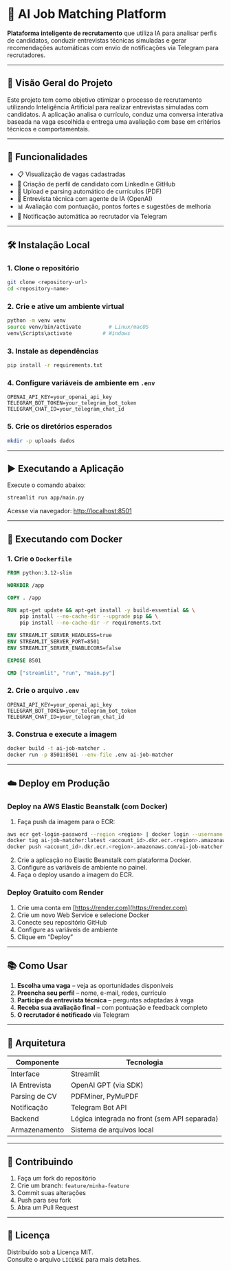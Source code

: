 # 🎯 AI Job Matching Platform

**Plataforma inteligente de recrutamento** que utiliza IA para analisar perfis de candidatos, conduzir entrevistas técnicas simuladas e gerar recomendações automáticas com envio de notificações via Telegram para recrutadores.

---

## 📌 Visão Geral do Projeto

Este projeto tem como objetivo otimizar o processo de recrutamento utilizando Inteligência Artificial para realizar entrevistas simuladas com candidatos. A aplicação analisa o currículo, conduz uma conversa interativa baseada na vaga escolhida e entrega uma avaliação com base em critérios técnicos e comportamentais.

---

## 🚀 Funcionalidades

- 📋 Visualização de vagas cadastradas
- 🧑 Criação de perfil de candidato com LinkedIn e GitHub
- 📄 Upload e parsing automático de currículos (PDF)
- 🤖 Entrevista técnica com agente de IA (OpenAI)
- 📊 Avaliação com pontuação, pontos fortes e sugestões de melhoria
- 📲 Notificação automática ao recrutador via Telegram

---

## 🛠️ Instalação Local

### 1. Clone o repositório

```bash
git clone <repository-url>
cd <repository-name>
```

### 2. Crie e ative um ambiente virtual

```bash
python -m venv venv
source venv/bin/activate         # Linux/macOS
venv\Scripts\activate          # Windows
```

### 3. Instale as dependências

```bash
pip install -r requirements.txt
```

### 4. Configure variáveis de ambiente em `.env`

```env
OPENAI_API_KEY=your_openai_api_key
TELEGRAM_BOT_TOKEN=your_telegram_bot_token
TELEGRAM_CHAT_ID=your_telegram_chat_id
```

### 5. Crie os diretórios esperados

```bash
mkdir -p uploads dados
```

---

## ▶️ Executando a Aplicação

Execute o comando abaixo:

```bash
streamlit run app/main.py
```

Acesse via navegador: [http://localhost:8501](http://localhost:8501)

---

## 🐳 Executando com Docker

### 1. Crie o `Dockerfile`

```dockerfile
FROM python:3.12-slim

WORKDIR /app

COPY . /app

RUN apt-get update && apt-get install -y build-essential && \
    pip install --no-cache-dir --upgrade pip && \
    pip install --no-cache-dir -r requirements.txt

ENV STREAMLIT_SERVER_HEADLESS=true
ENV STREAMLIT_SERVER_PORT=8501
ENV STREAMLIT_SERVER_ENABLECORS=false

EXPOSE 8501

CMD ["streamlit", "run", "main.py"]
```

### 2. Crie o arquivo `.env`

```env
OPENAI_API_KEY=your_openai_api_key
TELEGRAM_BOT_TOKEN=your_telegram_bot_token
TELEGRAM_CHAT_ID=your_telegram_chat_id
```

### 3. Construa e execute a imagem

```bash
docker build -t ai-job-matcher .
docker run -p 8501:8501 --env-file .env ai-job-matcher
```

---

## ☁️ Deploy em Produção

### Deploy na AWS Elastic Beanstalk (com Docker)

1. Faça push da imagem para o ECR:

```bash
aws ecr get-login-password --region <region> | docker login --username AWS --password-stdin <account_id>.dkr.ecr.<region>.amazonaws.com
docker tag ai-job-matcher:latest <account_id>.dkr.ecr.<region>.amazonaws.com/ai-job-matcher:latest
docker push <account_id>.dkr.ecr.<region>.amazonaws.com/ai-job-matcher:latest
```

2. Crie a aplicação no Elastic Beanstalk com plataforma Docker.
3. Configure as variáveis de ambiente no painel.
4. Faça o deploy usando a imagem do ECR.

### Deploy Gratuito com Render

1. Crie uma conta em [https://render.com](https://render.com)
2. Crie um novo Web Service e selecione Docker
3. Conecte seu repositório GitHub
4. Configure as variáveis de ambiente
5. Clique em “Deploy”

---

## 📚 Como Usar

1. **Escolha uma vaga** – veja as oportunidades disponíveis
2. **Preencha seu perfil** – nome, e-mail, redes, currículo
3. **Participe da entrevista técnica** – perguntas adaptadas à vaga
4. **Receba sua avaliação final** – com pontuação e feedback completo
5. **O recrutador é notificado** via Telegram

---

## 🧱 Arquitetura

| Componente     | Tecnologia              |
|----------------|--------------------------|
| Interface      | Streamlit                |
| IA Entrevista  | OpenAI GPT (via SDK)     |
| Parsing de CV  | PDFMiner, PyMuPDF        |
| Notificação    | Telegram Bot API         |
| Backend        | Lógica integrada no front (sem API separada) |
| Armazenamento  | Sistema de arquivos local|

---

## 🤝 Contribuindo

1. Faça um fork do repositório
2. Crie um branch: `feature/minha-feature`
3. Commit suas alterações
4. Push para seu fork
5. Abra um Pull Request

---

## 📄 Licença

Distribuído sob a Licença MIT.  
Consulte o arquivo `LICENSE` para mais detalhes.
